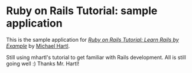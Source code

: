 # Ruby on Rails Tutorial: sample application

This is the sample application for
[*Ruby on Rails Tutorial: Learn Rails by Example*](http://railstutorial.org/) 
by [Michael Hartl](http://michaelhartl.com/).

Still using mhartl's tutorial to get familiar with Rails development. All is still going well :) Thanks Mr. Hartl!